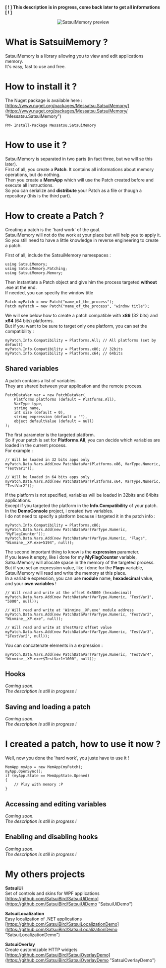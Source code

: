 **[ ! ] This description is in progress, come back later to get all informations [ ! ]**

<p align="center">
  <img src="http://github.messatsu-dojo.com/previews/satsuimemory-1.png" alt="SatsuiMemory preview"/>
</p>

# What is SatsuiMemory ? #

SatsuiMemory is a library allowing you to view and edit applications memory.  
It's easy, fast to use and free.

# How to install it ? #

The Nuget package is available here : [https://www.nuget.org/packages/Messatsu.SatsuiMemory/](https://www.nuget.org/packages/Messatsu.SatsuiMemory/ "Messatsu.SatsuiMemory")

    PM> Install-Package Messatsu.SatsuiMemory

# How to use it ? #

SatsuiMemory is separated in two parts (in fact three, but we will se this later).  
First of all, you create a **Patch**.
It contains all informations about memory operations, but do nothing.  
Then you create a **MemApp** which will use the Patch created before and execute all instructions.  
So you can serialize and **distribute** your Patch as a file or though a repository (this is the third part).


# How to create a Patch ? #

Creating a patch is the 'hard work' of the goal.  
SatsuiMemory will not do the work at your place but will help you to apply it.  
So you still need to have a little knowledge in reverse engineering to create a patch.

First of all, include the SatsuiMemory namespaces :

	using SatsuiMemory;
	using SatsuiMemory.Patching;
	using SatsuiMemory.Memory;

Then instantiate a Patch object and give him the process targeted **without** .exe at the end.  
If needed, you can specify the window title

	Patch myPatch = new Patch("name_of_the_process");
	Patch myPatch = new Patch("name_of_the_process", "window title");

We will see below how to create a patch compatible with **x86** (32 bits) and **x64** (64 bits) platforms.  
But if you want to be sure to target only one platform, you can set the compatibility :

	myPatch.Info.Compatibility = Platforms.All; // All platforms (set by default)
	myPatch.Info.Compatibility = Platforms.x86; // 32bits
	myPatch.Info.Compatibility = Platforms.x64; // 64bits

## Shared variables  ##

A patch contains a list of variables.  
They are shared between your application and the remote process. 

	PatchDataVar var = new PatchDataVar(
		Platforms platforms (default = Platforms.All), 
		VarType type, 
		string name, 
		int size (default = 0), 
		string expression (default = ""), 
		object defaultValue (default = null)
	);

The first parameter is the targeted platform.  
So if your patch is set for **Platforms.All**, you can decide which variables are loaded in the current process.  
For example :

	// Will be loaded in 32 bits apps only
	myPatch.Data.Vars.Add(new PatchDataVar(Platforms.x86, VarType.Numeric, "TestVar1")); 

	// Will be loaded in 64 bits apps only
	myPatch.Data.Vars.Add(new PatchDataVar(Platforms.x64, VarType.Numeric, "TestVar2")); 

If the platform is not specified, variables will be loaded in 32bits and 64bits applications.  
Except if you targeted the platform in the **Info.Compatibility** of your patch.  
In the **DemoConsole** project, i created two variables.  
I do not need to specify a platform because i targeted it in the patch info :

	myPatch.Info.Compatibility = Platforms.x86;
	myPatch.Data.Vars.Add(new PatchDataVar(VarType.Numeric, "MyFlagCounter"));
    myPatch.Data.Vars.Add(new PatchDataVar(VarType.Numeric, "Flags", "Winmine__XP.exe+5194", null));

The second important thing to know is the **expression** parameter.  
If you leave it empty, like i done for my **MyFlagCounter** variable, SatsuiMemory will allocate space in the memory of the targeted process.  
But if you set an expression value, like i done for the **Flags** variable, SatsuiMemory will read and write the memory at this place.  
In a variable expression, you can use **module** name, **hexadecimal** value, and your **own variables** !

	// Will read and write at the offset 0x5000 (hexadecimal)
	myPatch.Data.Vars.Add(new PatchDataVar(VarType.Numeric, "TestVar1", "5000", null));

	// Will read and write at 'Winmine__XP.exe' module address
	myPatch.Data.Vars.Add(new PatchDataVar(VarType.Numeric, "TestVar2", "Winmine__XP.exe", null));
	
	// Will read and write at $TestVar2 offset value
	myPatch.Data.Vars.Add(new PatchDataVar(VarType.Numeric, "TestVar3", "$TestVar2", null));
	
You can concatenate elements in a expression :

	myPatch.Data.Vars.Add(new PatchDataVar(VarType.Numeric, "TestVar4", "Winmine__XP.exe+$TestVar1+1000", null));

## Hooks ##

*Coming soon.  
The description is still in progress !*

## Saving and loading a patch ##

*Coming soon.  
The description is still in progress !*

# I created a patch, how to use it now ? #

Well, now you done the 'hard work', you juste have to use it !  

	MemApp myApp = new MemApp(myPatch);
	myApp.OpenSync();
	if (myApp.State == MemAppState.Opened)
	{
		// Play with memory :P
	}
	
## Accessing and editing variables ##

*Coming soon.  
The description is still in progress !*

## Enabling and disabling hooks ##

*Coming soon.  
The description is still in progress !*


# My others projects #

**SatsuiUi**  
Set of controls and skins for WPF applications  
[https://github.com/SatsuiBird/SatsuiUiDemo](https://github.com/SatsuiBird/SatsuiUiDemo "SatsuiUiDemo")

**SatsuiLocalization**  
Easy localization of .NET applications  
[https://github.com/SatsuiBird/SatsuiLocalizationDemo](https://github.com/SatsuiBird/SatsuiLocalizationDemo "SatsuiLocalizationDemo")

**SatsuiOverlay**  
Create customizable HTTP widgets  
[https://github.com/SatsuiBird/SatsuiOverlayDemo](https://github.com/SatsuiBird/SatsuiOverlayDemo "SatsuiOverlayDemo")

